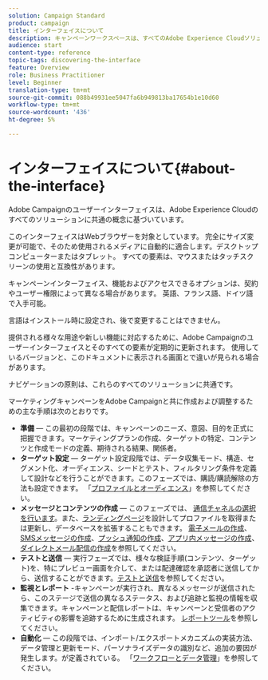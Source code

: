 ```yaml
---
solution: Campaign Standard
product: campaign
title: インターフェイスについて
description: キャンペーンワークスペースは、すべてのAdobe Experience Cloudソリューションに共通の概念に基づいています。
audience: start
content-type: reference
topic-tags: discovering-the-interface
feature: Overview
role: Business Practitioner
level: Beginner
translation-type: tm+mt
source-git-commit: 088b49931ee5047fa6b949813ba17654b1e10d60
workflow-type: tm+mt
source-wordcount: '436'
ht-degree: 5%

---
```



# インターフェイスについて{#about-the-interface}

Adobe Campaignのユーザーインターフェイスは、Adobe Experience Cloudのすべてのソリューションに共通の概念に基づいています。

このインターフェイスはWebブラウザーを対象としています。 完全にサイズ変更が可能で、そのため使用されるメディアに自動的に適合します。デスクトップコンピューターまたはタブレット。 すべての要素は、マウスまたはタッチスクリーンの使用と互換性があります。

キャンペーンインターフェイス、機能およびアクセスできるオプションは、契約やユーザー権限によって異なる場合があります。 英語、フランス語、ドイツ語で入手可能。

言語はインストール時に設定され、後で変更することはできません。

提供される様々な用途や新しい機能に対応するために、Adobe Campaignのユーザーインターフェイスとそのすべての要素が定期的に更新されます。 使用しているバージョンと、このドキュメントに表示される画面とで違いが見られる場合があります。

ナビゲーションの原則は、これらのすべてのソリューションに共通です。

マーケティングキャンペーンをAdobe Campaignと共に作成および調整するための主な手順は次のとおりです。

* **準備**  — この最初の段階では、キャンペーンのニーズ、意図、目的を正式に把握できます。マーケティングプランの作成、ターゲットの特定、コンテンツと作成モードの定義、期待される結果、関係者。
* **ターゲット設定**  — ターゲット設定段階では、データ収集モード、構造、セグメント化、オーディエンス、シードとテスト、フィルタリング条件を定義して設計などを行うことができます。このフェーズでは、購読/購読解除の方法も設定できます。 「[プロファイルとオーディエンス](../../audiences/using/about-profiles.md)」を参照してください。
* **メッセージとコンテンツの作成**  — このフェーズでは、 [通信チャネルの選択を行います](../../channels/using/get-started-communication-channels.md)。また、[ランディングページ](../../channels/using/getting-started-with-landing-pages.md)を設計してプロファイルを取得または更新し、データベースを拡張することもできます。 [電子メールの作成](../../channels/using/creating-an-email.md)、[SMSメッセージの作成](../../channels/using/creating-an-sms-message.md)、[プッシュ通知の作成](../../channels/using/preparing-and-sending-a-push-notification.md)、[アプリ内メッセージの作成](../../channels/using/about-in-app-messaging.md)、[ダイレクトメール配信の作成](../../channels/using/creating-the-direct-mail.md)を参照してください。
* **テストと送信**  — 実行フェーズでは、様々な検証手順(コンテンツ、ターゲット)を、特にプレビュー画面を介して、または配達確認を承認者に送信してから、送信することができます。[テストと送信](../../sending/using/get-started-sending-messages.md)を参照してください。
* **監視とレポート** -キャンペーンが実行され、異なるメッセージが送信されたら、このステージで送信の異なるステータス、および追跡と監視の情報を収集できます。キャンペーンと配信レポートは、キャンペーンと受信者のアクティビティの影響を追跡するために生成されます。 [レポートツール](../../reporting/using/about-dynamic-reports.md)を参照してください。
* **自動化**  — この段階では、インポート/エクスポートメカニズムの実装方法、データ管理と更新モード、パーソナライズデータの識別など、追加の要因が発生します。が定義されている。 「[ワークフローとデータ管理](../../automating/using/get-started-workflows.md)」を参照してください。